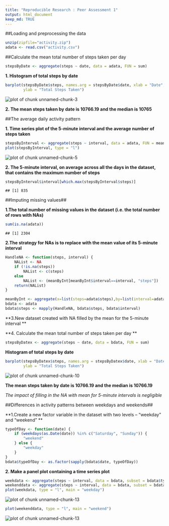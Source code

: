 ```yaml
---
title: "Reproducible Research : Peer Assessment 1"
output: html_document
keep_md: TRUE
---
```


##Loading and preprocessing the data


```r
unzip(zipfile="activity.zip")
adata <- read.csv("activity.csv")
```

##Calculate the mean total number of steps taken per day


```r
stepsByDate <- aggregate(steps ~ date, data = adata, FUN = sum)
```
**1. Histogram of total steps by date**

```r
barplot(stepsByDate$steps, names.arg = stepsByDate$date, xlab = "Date",
        ylab = "Total Steps Taken")
```

![plot of chunk unnamed-chunk-3](figure/unnamed-chunk-3-1.png) 


**2. The mean steps taken by date is 10766.19 and the median is 10765**

##The average daily activity pattern

**1. Time series plot of the 5-minute interval and the average number of steps taken**

```r
stepsByInterval <- aggregate(steps ~ interval, data = adata, FUN = mean)
plot(stepsByInterval, type = "l")
```

![plot of chunk unnamed-chunk-5](figure/unnamed-chunk-5-1.png) 

**2. The 5-minute interval, on average across all the days in the dataset, that contains the maximum number of steps**


```r
stepsByInterval$interval[which.max(stepsByInterval$steps)]
```

```
## [1] 835
```

##Imputing missing values##

**1.The total number of missing values in the dataset (i.e. the total number of rows with NAs)**


```r
sum(is.na(adata))
```

```
## [1] 2304
```

**2.The strategy for NAs is to replace with the mean value of its 5-minute interval**


```r
HandleNA <- function(steps, interval) {
    NAList <- NA
    if (!is.na(steps))
        NAList <- c(steps)
    else
        NAList <- (meanByInt[meanByInt$interval==interval, "steps"])
    return(NAList)
}

meanByInt <- aggregate(x=list(steps=adata$steps),by=list(interval=adata$interval),FUN=mean, na.rm=TRUE)
bdata <- adata
bdata$steps <- mapply(HandleNA, bdata$steps, bdata$interval)
```
**3.New dataset created with NA filled by the mean for the 5-minute interval **

**4. Calculate the mean total number of steps taken per day **


```r
stepsByDatex <- aggregate(steps ~ date, data = bdata, FUN = sum)
```

**Histogram of total steps by date**


```r
barplot(stepsByDatex$steps, names.arg = stepsByDatex$date, xlab = "Date",
        ylab = "Total Steps Taken")
```

![plot of chunk unnamed-chunk-10](figure/unnamed-chunk-10-1.png) 


**The mean steps taken by date is 10766.19 and the median is 10766.19**

*The impact of filling in the NA with mean for 5-minute intervals is negligible*

##Differences in activity patterns between weekdays and weekends##

**1.Create a new factor variable in the dataset with two levels – “weekday” and “weekend” **

```r
typeOfDay <- function(date) {
    if (weekdays(as.Date(date)) %in% c("Saturday", "Sunday")) {
        "weekend"
    } else {
        "weekday"
    }
}
bdata$typeOfDay <- as.factor(sapply(bdata$date, typeOfDay))
```
**2. Make a panel plot containing a time series plot**


```r
weekdata <- aggregate(steps ~ interval, data = bdata, subset = bdata$typeOfDay == "weekday", FUN = mean)
weekenddata <- aggregate(steps ~ interval, data = bdata, subset = bdata$typeOfDay == "weekend", FUN = mean)
plot(weekdata, type = "l", main = "weekday")
```

![plot of chunk unnamed-chunk-13](figure/unnamed-chunk-13-1.png) 

```r
plot(weekenddata, type = "l", main = "weekend")
```

![plot of chunk unnamed-chunk-13](figure/unnamed-chunk-13-2.png) 
